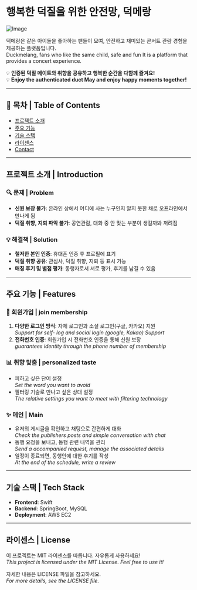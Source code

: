 # 행복한 덕질을 위한 안전망, 덕메랑
![Image](https://github.com/user-attachments/assets/e933ddc9-3990-4d59-a8be-e15460b55ed4)

덕메랑은 같은 아이돌을 좋아하는 팬들이 모여, 안전하고 재미있는 
콘서트 관람 경험을 제공하는 플랫폼입니다.<br/>
Duckmelang, fans who like the same child, safe and fun 
It is a platform that provides a concert experience.

💡 **인증된 덕질 메이트와 취향을 공유하고 행복한 순간을 다함께 즐겨요!**<br/>
💡 **Enjoy the authenticated duct May and enjoy happy moments together!**

---

## 📖 목차 | Table of Contents

- [프로젝트 소개](#프로젝트-소개--introduction)
- [주요 기능](#주요-기능--features)
- [기술 스택](#기술-스택--tech-stack)
- [라이센스](#라이센스--license)
- [Contact](#contact)

---

## 프로젝트 소개 | Introduction

### 🔍 문제 | Problem
- **신원 보장 불가**: 온라인 상에서 어디에 사는 누구인지 알지 못한 채로 오프라인에서 만나게 됨
- **덕질 취향, 지뢰 파악 불가**: 공연관람, 대화 중 안 맞는 부분이 생길까봐 꺼려짐

### 💡 해결책 | Solution
- **철저한 본인 인증**:  휴대폰 인증 후 프로필에 표기
- **덕질 취향 공유**: 관심사, 덕질 취향, 지뢰 등 표시 가능
- **매칭 후기 및 별점 평가**: 동행자로서 서로 평가, 후기를 남길 수 있음

---

## 주요 기능 | Features

### 📝 회원가입 | join membership
1. **다양한 로그인 방식**: 자체 로그인과 소셜 로그인(구글, 카카오) 지원<br/>
   *Support for self- log and social login (google, Kakao) Support*
2. **전화번호 인증**: 회원가입 시 전화번호 인증을 통해 신원 보장<br/>
   *guarantees identity through the phone number of membership*

### 📊 취향 맞춤 | personalized taste
- 피하고 싶은 단어 설정<br/>
  *Set the word you want to avoid*
- 필터링 기술로 만나고 싶은 상대 설정<br/>
  *The relative settings you want to meet with filtering technology*

### ✨ 메인 | Main 
- 유저의 게시글을 확인하고 채팅으로 간편하게 대화<br/>
  *Check the publishers posts and simple conversation with chat*
- 동행 요청을 보내고, 동행 관련 내역을 관리<br/>
  *Send a accompanied request, manage the associated details*
- 일정이 종료되면, 동행인에 대한 후기를 작성<br/>
  *At the end of the schedule, write a review*

---

## 기술 스택 | Tech Stack

- **Frontend**: Swift
- **Backend**: SpringBoot, MySQL
- **Deployment**: AWS EC2

---

## 라이센스 | License

이 프로젝트는 MIT 라이센스를 따릅니다. 자유롭게 사용하세요!  
*This project is licensed under the MIT License. Feel free to use it!*

자세한 내용은 LICENSE 파일을 참고하세요.  
*For more details, see the LICENSE file.*


